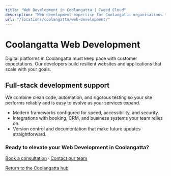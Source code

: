 ```yaml
---
title: "Web Development in Coolangatta | Tweed Cloud"
description: "Web development expertise for Coolangatta organisations that need dependable platforms."
url: "/locations/coolangatta/web-development/"
---
```


# Coolangatta Web Development

Digital platforms in Coolangatta must keep pace with customer expectations. Our developers build resilient websites and applications that scale with your goals.

## Full-stack development support

We combine clean code, automation, and rigorous testing so your site performs reliably and is easy to evolve as your services expand.

- Modern frameworks configured for speed, accessibility, and security.
- Integrations with booking, CRM, and business systems your team relies on.
- Version control and documentation that make future updates straightforward.

### Ready to elevate your Web Development in Coolangatta?

[Book a consultation](/consultation/) · [Contact our team](/contact/)

[Return to the Coolangatta hub](/locations/coolangatta/)
